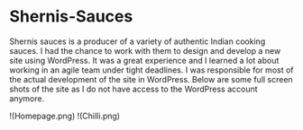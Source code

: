 # Shernis-Sauces

Shernis sauces is a producer of a variety of authentic Indian cooking sauces. I had the chance to work with them to design and develop a new site using WordPress. It was a great experience and I learned a lot about working in an agile team under tight deadlines. I was responsible for most of the actual development of the site in WordPress. Below are some full screen shots of the site as I do not have access to the WordPress account anymore.

!(Homepage.png)
!(Chilli.png)
